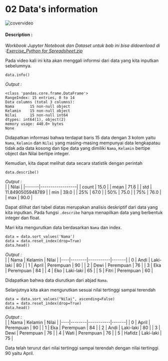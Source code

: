 # 02 Data's information

![covervideo](http://bit.ly/makeaicovervideo)

#### **Description :**
_Workbook Jupyter Notebook dan Dataset untuk bab ini bisa didownload di :[Exercise_Python for Spreadsheet.zip](https://drive.google.com/file/d/1WlpXDBTwluGYoV0crZ4fBtXglicXtS-A/view?usp=sharing)_

Pada video kali ini kita akan menggali informsi dari data yang kita inputkan sebelumnya. 
```
data.info() 
```
*Output :* <br>
```
<class 'pandas.core.frame.DataFrame'>
RangeIndex: 15 entries, 0 to 14
Data columns (total 3 columns):
Nama       15 non-null object
Kelamin    15 non-null object
Nilai      15 non-null int64
dtypes: int64(1), object(2)
memory usage: 440.0+ bytes
None
```
Didapatkan informasi bahwa terdapat baris 15 data dengan 3 kolom yaitu ```Nama```, ```Kelamin``` dan ```Nilai``` yang masing-masing mempunyai data lengkapatau tidak ada data kosong dan tipe data yang dimiliki ```Nama```, ```Kelamin``` bertipe object dan Nilai bertipe integer. 

Kemudian, kita dapat melihat data secara statistik dengan perintah
```
data.describe()
```
*Output :* <br>
|       | Nilai            |
|-------|------------------|
| count | 15.0             |
| mean  | 71.6             |
| std   | 11.8490505948789 |
| min   | 39.0             |
| 25%   | 67.0             |
| 50%   | 75.0             |
| 75%   | 76.0             |
| max   | 90.0             |

Dapat dilihat dari tabel diatas merupakan analisis deskriptif dari data yang kita inputkan. Pada fungsi ```.describe``` hanya menapilkan data yang berbentuk integer dan float. 

Mari kita mengurutkan data berdasarkan ```Nama``` dan index.
```
data = data.sort_values('Nama')
data = data.reset_index(drop=True)
data.head()
```
*Output :* <br>
|    | Nama   | Kelamin   | Nilai |
|----|--------|-----------|-------|
| 0  | Andi   | Laki-laki | 80    |
| 1  | April  | Perempuan | 90    |
| 2  | Dewi   | Perempuan | 76    |
| 3  | Eka    | Perempuan | 84    |
| 4  | Eko    | Laki-laki | 65    |
| 5  | Fitri  | Perempuan | 60    |

Didapatkan bahwa data diurutkan dari abjad ```Nama```. 

Selanjutnya kita akan mengurutkan sesuai nilai tertinggi sampai terendah
```
data = data.sort_values("Nilai", ascending=False)
data = data.reset_index(drop=True)
data.head()
```
*Output :* <br>
|    | Nama   | Kelamin   | Nilai |
|----|--------|-----------|-------|
| 0  | April  | Perempuan | 90    |
| 1  | Eka    | Perempuan | 84    |
| 2  | Andi   | Laki-laki | 80    |
| 3  | Dewi   | Perempuan | 76    |
| 4  | Wati   | Perempuan | 76    |
| 5  | Hafidz | Laki-laki | 75    |

Data telah terurut dari nilai tertinggi sampai terendah dengan nilai tertinggi 90 yaitu April. 